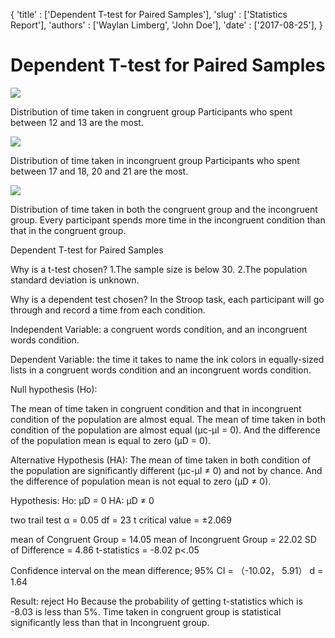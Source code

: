 
{
'title' : ['Dependent T-test for Paired Samples'],
'slug' : ['Statistics Report'],
'authors' : ['Waylan Limberg', 'John Doe'],
'date' : ['2017-08-25'],
}

# Dependent T-test for Paired Samples

![](Dependent%20T-test%20for%20Paired%20Samples/F5AA6B82-DB9D-4BB2-97D2-BA7A1D525FF3.png)

Distribution of time taken in congruent group
Participants who spent between 12  and 13 are the most.

![](Dependent%20T-test%20for%20Paired%20Samples/43899A55-1244-4DE2-B742-5B9AEA4C7501.png)

Distribution of time taken in incongruent group
Participants who spent between 17 and 18, 20 and 21 are the most.

![](Dependent%20T-test%20for%20Paired%20Samples/17172358-13A7-4163-9159-559C07380D10.png)

Distribution of time taken in both  the congruent group and the  incongruent group.
Every participant spends more time in the incongruent condition than that in  the congruent group.


Dependent T-test for Paired Samples

Why is a t-test chosen? 
1.The sample size is below 30.
2.The population standard deviation is unknown.

Why is a dependent test  chosen?
In the Stroop task, each participant will go through and record a time from each condition. 

Independent Variable: 
a congruent words condition, and an incongruent words condition.

Dependent Variable: 
 the time it takes to name the ink colors in equally-sized lists in a congruent words condition and an incongruent words condition. 

Null hypothesis (Ho):

The mean of time taken in congruent condition and that in incongruent condition  of  the population are almost equal.  The mean of  time  taken in both condition of the population are almost equal (μc-μI = 0).  And the difference of the population mean is equal to zero (μD = 0).

Alternative Hypothesis (HA):
The mean of  time  taken in both condition of the population are significantly different (μc-μI ≠ 0) and not by chance. And the difference of population mean is not  equal to zero (μD ≠ 0). 


Hypothesis:
Ho: μD = 0
HA: μD ≠ 0

two trail test
α = 0.05
df = 23
t critical value = ±2.069

mean of Congruent  Group = 14.05
mean of Incongruent Group = 22.02
SD of Difference = 4.86
t-statistics = -8.02
p<.05

Confidence interval on the mean difference; 95% CI = （-10.02， 5.91）
d = 1.64

Result: reject Ho
Because the probability of getting t-statistics which is -8.03 is less than 5%. Time taken in congruent group is statistical significantly less than that in Incongruent group.











